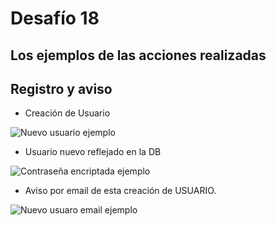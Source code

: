 # Desafío 18
Los ejemplos de las acciones realizadas
----

## Registro y aviso 

- Creación de Usuario

<img src="../Entrega18 CH 26-3/imagesreadme/nuevo_usuario.png" alt="Nuevo usuario ejemplo"/>

- Usuario nuevo reflejado en la DB

<img src="../Entrega18 CH 26-3/imagesreadme/Usuario_en_DB.png" alt="Contraseña encriptada ejemplo"/>

- Aviso por email de esta creación de USUARIO.

<img src="../Entrega18 CH 26-3/imagesreadme/aviso_mail.png" alt="Nuevo usuaro email ejemplo"/>
